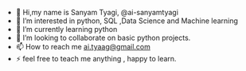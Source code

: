 - 👋 Hi,my name is Sanyam Tyagi, @ai-sanyamtyagi
- 👀 I’m interested in python, SQL ,Data Science and Machine learning
- 🌱 I’m currently learning python
- 💞️ I’m looking to collaborate on basic python projects.
- 📫 How to reach me ai.tyaag@gmail.com
- ⚡ feel free to teach me anything , happy to learn.

<!---
ai-sanyamtyagi/ai-sanyamtyagi is a ✨ special ✨ repository because its `README.md` (this file) appears on your GitHub profile.
You can click the Preview link to take a look at your changes.
--->
